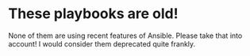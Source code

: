 # These playbooks are old!

None of them are using recent features of Ansible. Please take that into account! I would consider them deprecated quite frankly.
